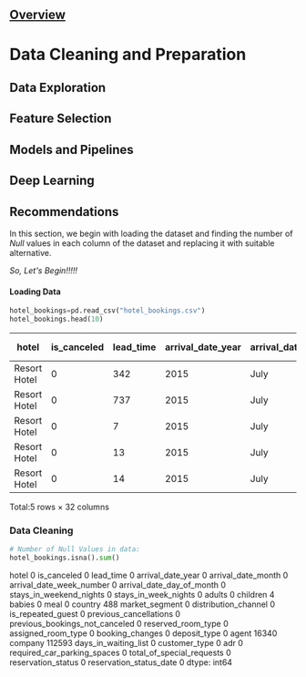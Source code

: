 ## [Overview](README.md)

# Data Cleaning and Preparation

## Data Exploration

## Feature Selection

## Models and Pipelines

## Deep Learning

## Recommendations

In this section, we begin with loading the dataset and finding the number of *Null* values in each column of the dataset and replacing it with suitable alternative.

*So, Let's Begin!!!!!*

#### Loading Data
```Python
hotel_bookings=pd.read_csv("hotel_bookings.csv")                                        
hotel_bookings.head(10)
```
|hotel|	is_canceled	|lead_time|	arrival_date_year|	arrival_date_month|	arrival_date_week_number|	arrival_date_day_of_month|	stays_in_weekend_nights|	stays_in_week_nights|	adults|	...	deposit_type|	agent	|company|	days_in_waiting_list|	customer_type|	adr	|required_car_parking_spaces|	total_of_special_requests	|reservation_status	|reservation_status_date|
|--------------|-----|----------|----------|-----------|---------------|-----------|-----------|------------|------------|--------------|----------|--------|------------|----------|-----------|---------|-----------|------------|-------|
|Resort Hotel|	0	|342|	2015	|July	|27|	1|	0	|0|	2	|...	No Deposit|	NaN	|NaN|	0|	Transient|	0.0|	0	|0|	Check-Out	|2015-07-01|
|Resort Hotel|	0	|737|	2015	|July	|27|	1|	0|	0|	2|	...	No Deposit|	NaN|	NaN|	0|	Transient|	0.0|	0|	0|	Check-Out|	2015-07-01|
|Resort Hotel|	0	|7	|2015	|July	|27|	1|	0	|1|	1	|...	No Deposit|	NaN	|NaN|	0	|Transient|	75.0|	0	|0|	Check-Out|	2015-07-02|
|Resort Hotel|	0	|13	|2015	|July	|27|	1|	0	|1|	1	|...	No Deposit|	304.0|	NaN|	0|	Transient|	75.0|	0|	0	|Check-Out|	2015-07-02|
|Resort Hotel|	0	|14	|2015	|July	|27|	1|	0	|2|	2	|...	No Deposit|	240.0	|NaN|	0	|Transient	|98.0	|0|	1	|Check-Out|	2015-07-03|  

Total:5 rows × 32 columns

### Data Cleaning
```Python
# Number of Null Values in data:
hotel_bookings.isna().sum()
```
hotel                                  0
is_canceled                            0
lead_time                              0
arrival_date_year                      0
arrival_date_month                     0
arrival_date_week_number               0
arrival_date_day_of_month              0
stays_in_weekend_nights                0
stays_in_week_nights                   0
adults                                 0
children                               4
babies                                 0
meal                                   0
country                              488
market_segment                         0
distribution_channel                   0
is_repeated_guest                      0
previous_cancellations                 0
previous_bookings_not_canceled         0
reserved_room_type                     0
assigned_room_type                     0
booking_changes                        0
deposit_type                           0
agent                              16340
company                           112593
days_in_waiting_list                   0
customer_type                          0
adr                                    0
required_car_parking_spaces            0
total_of_special_requests              0
reservation_status                     0
reservation_status_date                0
dtype: int64



